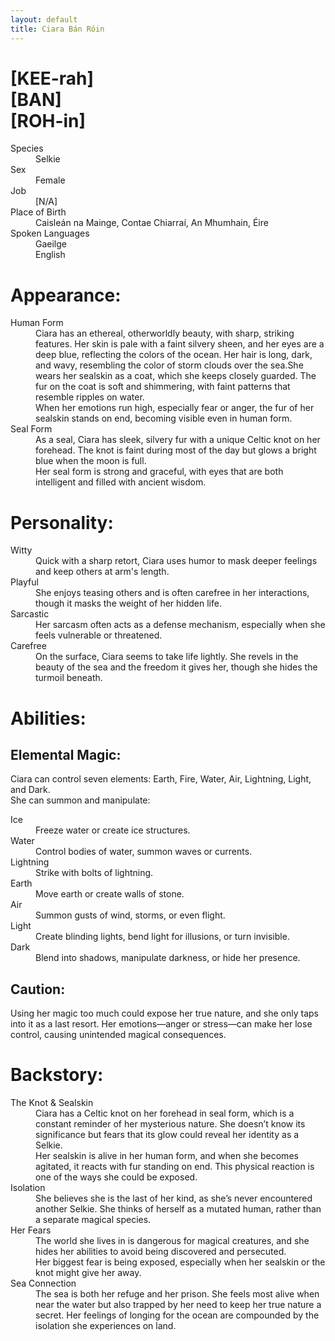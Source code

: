 ```yaml
---
layout: default
title: Ciara Bán Róin
---
```

# [KEE-rah]<br>[BAN]<br>[ROH-in]
<dl>
<dt>Species</dt>
<dd>Selkie</dd>
<dt>Sex</dt>
<dd>Female</dd>
<dt>Job</dt>
<dd>[N/A]</dd>
<dt>Place of Birth</dt>
<dd>Caisleán na Mainge, Contae Chiarraí, An Mhumhain, Éire</dd>
<dt>Spoken Languages</dt>
<dd>Gaeilge</dd>
<dd>English</dd>
</dl>

# Appearance:
<dl>
<dt>Human Form</dt>
<dd>Ciara has an ethereal, otherworldly beauty, with sharp, striking features. Her skin is pale with a faint silvery sheen, and her eyes are a deep blue, reflecting the colors of the ocean. Her hair is long, dark, and wavy, resembling the color of storm clouds over the sea.She wears her sealskin as a coat, which she keeps closely guarded. The fur on the coat is soft and shimmering, with faint patterns that resemble ripples on water.</dd>
<dd>When her emotions run high, especially fear or anger, the fur of her sealskin stands on end, becoming visible even in human form.</dd>
<dt>Seal Form</dt>
<dd>As a seal, Ciara has sleek, silvery fur with a unique Celtic knot on her forehead. The knot is faint during most of the day but glows a bright blue when the moon is full.<br>Her seal form is strong and graceful, with eyes that are both intelligent and filled with ancient wisdom.</dd>
</dl>

# Personality:
<dl>
<dt>Witty</dt>
<dd>Quick with a sharp retort, Ciara uses humor to mask deeper feelings and keep others at arm's length.</dd>
<dt>Playful</dt>
<dd>She enjoys teasing others and is often carefree in her interactions, though it masks the weight of her hidden life.</dd>
<dt>Sarcastic</dt>
<dd>Her sarcasm often acts as a defense mechanism, especially when she feels vulnerable or threatened.</dd>
<dt>Carefree</dt>
<dd>On the surface, Ciara seems to take life lightly. She revels in the beauty of the sea and the freedom it gives her, though she hides the turmoil beneath.</dd>
</dl>

# Abilities:

## Elemental Magic:
Ciara can control seven elements: Earth, Fire, Water, Air, Lightning, Light, and Dark.
<br>She can summon and manipulate:

<dl>
<dt>Ice</dt>
<dd>Freeze water or create ice structures.</dd>
<dt>Water</dt>
<dd>Control bodies of water, summon waves or currents.</dd>
<dt>Lightning</dt>
<dd>Strike with bolts of lightning.</dd>
<dt>Earth</dt>
<dd>Move earth or create walls of stone.</dd>
<dt>Air</dt>
<dd>Summon gusts of wind, storms, or even flight.</dd>
<dt>Light</dt>
<dd>Create blinding lights, bend light for illusions, or turn invisible.</dd>
<dt>Dark</dt>
<dd>Blend into shadows, manipulate darkness, or hide her presence.</dd>
</dl>

## Caution:

Using her magic too much could expose her true nature, and she only taps into it as a last resort. Her emotions—anger or stress—can make her lose control, causing unintended magical consequences.

# Backstory:

<dl>
<dt>The Knot & Sealskin</dt>
<dd>Ciara has a Celtic knot on her forehead in seal form, which is a constant reminder of her mysterious nature. She doesn’t know its significance but fears that its glow could reveal her identity as a Selkie.
<br>Her sealskin is alive in her human form, and when she becomes agitated, it reacts with fur standing on end. This physical reaction is one of the ways she could be exposed.</dd>
<dt>Isolation</dt>
<dd>She believes she is the last of her kind, as she’s never encountered another Selkie. She thinks of herself as a mutated human, rather than a separate magical species.</dd>
<dt>Her Fears</dt>
<dd>The world she lives in is dangerous for magical creatures, and she hides her abilities to avoid being discovered and persecuted.
<br>Her biggest fear is being exposed, especially when her sealskin or the knot might give her away.</dd>
<dt>Sea Connection</dt>
<dd>The sea is both her refuge and her prison. She feels most alive when near the water but also trapped by her need to keep her true nature a secret. Her feelings of longing for the ocean are compounded by the isolation she experiences on land.</dd>
</dl>